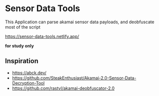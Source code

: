 # Sensor Data Tools
This Application can parse akamai sensor data payloads, and deobfuscate most of the script

https://sensor-data-tools.netlify.app/

**for study only**

## Inspiration

- https://abck.dev/
- https://github.com/SteakEnthusiast/Akamai-2.0-Sensor-Data-Decryption-Tool
- https://github.com/rastvl/akamai-deobfuscator-2.0